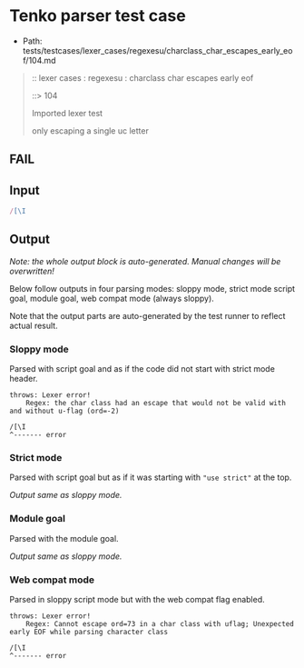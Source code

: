 # Tenko parser test case

- Path: tests/testcases/lexer_cases/regexesu/charclass_char_escapes_early_eof/104.md

> :: lexer cases : regexesu : charclass char escapes early eof
>
> ::> 104
>
> Imported lexer test
>
> only escaping a single uc letter

## FAIL

## Input

`````js
/[\I
`````

## Output

_Note: the whole output block is auto-generated. Manual changes will be overwritten!_

Below follow outputs in four parsing modes: sloppy mode, strict mode script goal, module goal, web compat mode (always sloppy).

Note that the output parts are auto-generated by the test runner to reflect actual result.

### Sloppy mode

Parsed with script goal and as if the code did not start with strict mode header.

`````
throws: Lexer error!
    Regex: the char class had an escape that would not be valid with and without u-flag (ord=-2)

/[\I
^------- error
`````

### Strict mode

Parsed with script goal but as if it was starting with `"use strict"` at the top.

_Output same as sloppy mode._

### Module goal

Parsed with the module goal.

_Output same as sloppy mode._

### Web compat mode

Parsed in sloppy script mode but with the web compat flag enabled.

`````
throws: Lexer error!
    Regex: Cannot escape ord=73 in a char class with uflag; Unexpected early EOF while parsing character class

/[\I
^------- error
`````

